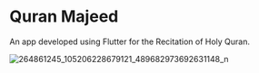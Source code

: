 # Quran Majeed

An app developed using Flutter for the Recitation of Holy Quran.

![264861245_105206228679121_489682973692631148_n](https://user-images.githubusercontent.com/63441708/168257310-a7ec066f-9df1-4515-baf5-9e7a68f0eb40.png)
